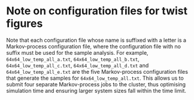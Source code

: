 # Note on configuration files for twist figures

Note that each configuration file whose name is suffixed with a letter is a Markov-process configuration file, where 
the configuration file with no suffix must be used for the sample analysis.  For example, `64x64_low_temp_all_a.txt`, 
`64x64_low_temp_all_b.txt`, `64x64_low_temp_all_c.txt`, `64x64_low_temp_all_d.txt` and `64x64_low_temp_all_e.txt` are 
the five Markov-process configuration files that generate the samples for `64x64_low_temp_all.txt`.  This allows us to 
submit four separate Markov-process jobs to the cluster, thus optimising simulation time and ensuring larger system 
sizes fall within the time limit. 

